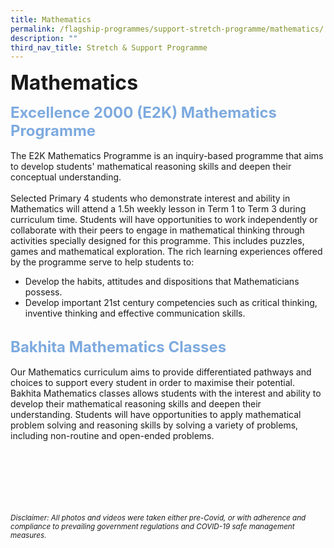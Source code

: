 ```yaml
---
title: Mathematics
permalink: /flagship-programmes/support-stretch-programme/mathematics/
description: ""
third_nav_title: Stretch & Support Programme
---
```

<b><font size="6">Mathematics</font></b>

<b><font size="5" color="#7daadf">Excellence 2000 (E2K) Mathematics Programme</font></b>
<br>
<br>
The E2K Mathematics Programme is an inquiry-based programme that aims to develop students' mathematical reasoning skills and deepen their conceptual understanding.  
<br>
Selected Primary 4 students who demonstrate interest and ability in Mathematics will attend a 1.5h weekly lesson in Term 1 to Term 3 during curriculum time. Students will have opportunities to work independently or collaborate with their peers to engage in mathematical thinking through activities specially designed for this programme. This includes puzzles, games and mathematical exploration. The rich learning experiences offered by the programme serve to help students to:  
 
*   Develop the habits, attitudes and dispositions that Mathematicians possess.
*   Develop important 21st century competencies such as critical thinking, inventive thinking and effective communication skills.

 <br> 
<b><font size="5" color="#7daadf">Bakhita Mathematics Classes</font></b>
<br>
<br>
Our Mathematics curriculum aims to provide differentiated pathways and choices to support every student in order to maximise their potential. Bakhita Mathematics classes allows students with the interest and ability to develop their mathematical reasoning skills and deepen their understanding. Students will have opportunities to apply mathematical problem solving and reasoning skills by solving a variety of problems, including non-routine and open-ended problems.


<br><br><br><br><br><br>
<sup>_Disclaimer: All photos and videos were taken either pre-Covid, or with adherence and compliance to prevailing government regulations and COVID-19 safe management measures._</sup>